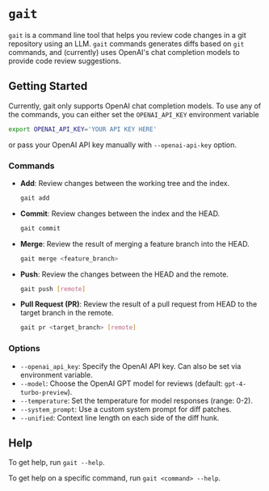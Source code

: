 # `gait`

`gait` is a command line tool that helps you review code changes in a git repository using an LLM. `gait` commands generates diffs based on `git` commands, and (currently) uses OpenAI's chat completion models to provide code review suggestions.

## Getting Started

Currently, gait only supports OpenAI chat completion models. To use any of the commands, you can either set the `OPENAI_API_KEY` environment variable 

```bash
export OPENAI_API_KEY='YOUR API KEY HERE'
```

or pass your OpenAI API key manually with `--openai-api-key` option.

### Commands

- **Add**: Review changes between the working tree and the index.
  
  ```bash
  gait add
  ```

- **Commit**: Review changes between the index and the HEAD.
  
  ```bash
  gait commit
  ```

- **Merge**: Review the result of merging a feature branch into the HEAD.
  
  ```bash
  gait merge <feature_branch>
  ```

- **Push**: Review the changes between the HEAD and the remote.
  
  ```bash
  gait push [remote]
  ```

- **Pull Request (PR)**: Review the result of a pull request from HEAD to the target branch in the remote.
  
  ```bash
  gait pr <target_branch> [remote]
  ```

### Options

- `--openai_api_key`: Specify the OpenAI API key. Can also be set via environment variable.
- `--model`: Choose the OpenAI GPT model for reviews (default: `gpt-4-turbo-preview`).
- `--temperature`: Set the temperature for model responses (range: 0-2).
- `--system_prompt`: Use a custom system prompt for diff patches.
- `--unified`: Context line length on each side of the diff hunk.

## Help

To get help, run `gait --help`.

To get help on a specific command, run `gait <command> --help`.
